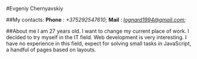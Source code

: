 #Evgeniy Chernyavskiy

##My contacts:
**Phone** : *+375292547610;*
**Mail** : *lognard1994@gmail.com;*

##About me
I am 27 years old. I want to change my current place of work.
I decided to try myself in the IT field.
Web development is very interesting.
I have no experience in this field, expect for solving small tasks in JavaScript,
a handful of pages based on layouts.

